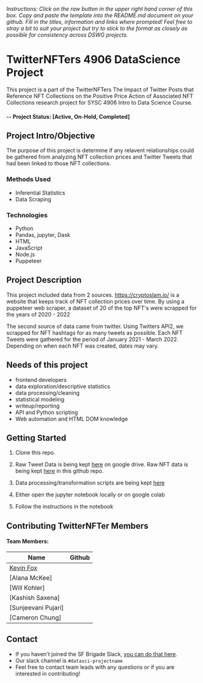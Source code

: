 *Instructions: Click on the raw button in the upper right hand corner of this box.  Copy and paste the template into the README.md document on your github.  Fill in the titles, information and links where prompted! Feel free to stray a bit to suit your project but try to stick to the format as closely as possible for consistency across DSWG projects.*

# TwitterNFTers 4906 DataScience Project
This project is a part of the TwitterNFTers The Impact of Twitter Posts that Reference NFT Collections on the Positive Price Action of Associated NFT Collections research project for SYSC 4906 Intro to Data Science Course. 
#### -- Project Status: [Active, On-Hold, Completed]

## Project Intro/Objective
The purpose of this project is determine if any relavent relationships could be gathered from analyzing NFT collection prices and Twitter Tweets that had been linked to those NFT collections. 


### Methods Used
* Inferential Statistics 
* Data Scraping

### Technologies
* Python
* Pandas, jupyter, Dask
* HTML
* JavaScript
* Node.js
* Puppeteer 

## Project Description
This project included data from 2 sources. https://cryptoslam.io/ is a website that keeps track of NFT collection prices over time. By using a puppeteer web scraper, a dataset of 20 of the top NFT's were scrapped for the years of 2020 - 2022

The second source of data came from twitter. Using Twitters API2, we scrapped for NFT hashtags for as many tweets as possible. Each NFT Tweets were gathered for the period of January 2021 - March 2022. Depending on when each NFT was created, dates may vary.

## Needs of this project

- frontend developers
- data exploration/descriptive statistics
- data processing/cleaning
- statistical modeling
- writeup/reporting
- API and Python scripting
- Web automation and HTML DOM knowledge

## Getting Started

1. Clone this repo.
2. Raw Tweet Data is being kept [here](https://drive.google.com/drive/folders/1lX3chADHG6LRpkgFgsp1OAi3Gyh4-z_q?usp=sharing) on google drive.
   Raw NFT data is being kept [here](https://github.com/kfoxIsProgrammer/TwitterNfters/blob/main/data/raw/nft_price_data/NFT_Top_21.csv) in this github repo.
    
3. Data processing/transformation scripts are being kept [here](https://github.com/kfoxIsProgrammer/TwitterNfters/tree/main/notebooks/FinalPhase)
4. Either open the jupyter notebook locally or on google colab
5. Follow the instructions in the notebook  



## Contributing TwitterNFTer Members

#### Team Members:

|Name     |     Github      | 
|---------|-----------------|
|[Kevin Fox](https://github.com/kfoxIsProgrammer/)|
|[Alana McKee]|
|[Will Kohler]|
|[Kashish Saxena]|
|[Sunjeevani Pujari]|
|[Cameron Chung]|


## Contact
* If you haven't joined the SF Brigade Slack, [you can do that here](http://c4sf.me/slack).  
* Our slack channel is `#datasci-projectname`
* Feel free to contact team leads with any questions or if you are interested in contributing!
